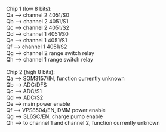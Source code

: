 Chip 1 (low 8 bits): <br />
Qa --> channel 2 4051/S0 <br />
Qb --> channel 2 4051/S1 <br />
Qc --> channel 2 4051/S2 <br />
Qd --> channel 1 4051/S0 <br />
Qe --> channel 1 4051/S1 <br />
Qf --> channel 1 4051/S2 <br />
Qg --> channel 2 range switch relay <br />
Qh --> channel 1 range switch relay <br />
<br />
Chip 2 (high 8 bits): <br />
Qa --> SGM3157/IN, function currently unknown <br />
Qb --> ADC/DFS <br />
Qc --> ADC/S1 <br />
Qd --> ADC/S2 <br />
Qe --> main power enable <br />
Qf --> VPS8504/EN, DMM power enable <br />
Qg --> SL6SC/EN, charge pump enable <br />
Qh --> to channel 1 and channel 2, function currently unknown <br />
